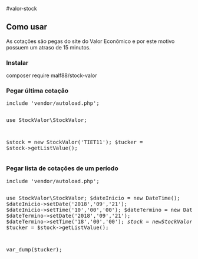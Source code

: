 #valor-stock
<h2>Como usar</h2>
As cotações são pegas do site do Valor Econômico e por este motivo possuem um atraso de 15 minutos.

<h3>Instalar</h3>
composer require malf88/stock-valor




<h3>Pegar última cotação</h3>
<pre>
include 'vendor/autoload.php';

use StockValor\StockValor;

$stock = new StockValor('TIET11');
$tucker = $stock->getListValue();
</pre>
<h3>Pegar lista de cotações de um período</h3>
<pre>
include 'vendor/autoload.php';

use StockValor\StockValor;
$dateInicio = new DateTime();
$dateInicio->setDate('2018','09','21');
$dateInicio->setTime('10','00','00');
$dateTermino = new DateTime();
$dateTermino->setDate('2018','09','21');
$dateTermino->setTime('18','00','00');
$stock = new StockValor('TIET11',$dateInicio,$dateTermino);
$tucker = $stock->getListValue();

var_dump($tucker);
</pre>
